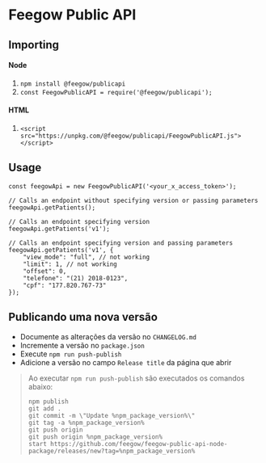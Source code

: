 # Feegow Public API

## Importing

#### Node

1. `npm install @feegow/publicapi`
2. `const FeegowPublicAPI = require('@feegow/publicapi');`

#### HTML

1. `<script src="https://unpkg.com/@feegow/publicapi/FeegowPublicAPI.js"></script>`

## Usage

```
const feegowApi = new FeegowPublicAPI('<your_x_access_token>');

// Calls an endpoint without specifying version or passing parameters
feegowApi.getPatients();

// Calls an endpoint specifying version
feegowApi.getPatients('v1');

// Calls an endpoint specifying version and passing parameters
feegowApi.getPatients('v1', {
    "view_mode": "full", // not working
    "limit": 1, // not working
    "offset": 0,
    "telefone": "(21) 2018-0123",
    "cpf": "177.820.767-73"
});
``` 

## Publicando uma nova versão

- Documente as alterações da versão no `CHANGELOG.md`
- Incremente a versão no `package.json`
- Execute `npm run push-publish`
- Adicione a versão no campo `Release title` da página que abrir

> Ao executar `npm run push-publish` são executados os comandos abaixo:
> ```
> npm publish
> git add .
> git commit -m \"Update %npm_package_version%\"
> git tag -a %npm_package_version%
> git push origin
> git push origin %npm_package_version%
> start https://github.com/feegow/feegow-public-api-node-package/releases/new?tag=%npm_package_version%
> ```